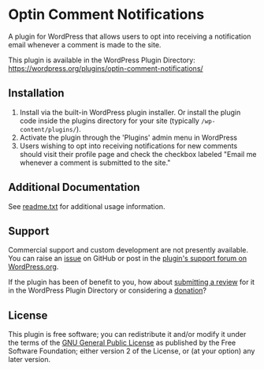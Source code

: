 # Optin Comment Notifications

A plugin for WordPress that allows users to opt into receiving a notification email whenever a comment is made to the site.

This plugin is available in the WordPress Plugin Directory: https://wordpress.org/plugins/optin-comment-notifications/


## Installation

1. Install via the built-in WordPress plugin installer. Or install the plugin code inside the plugins directory for your site (typically `/wp-content/plugins/`).
2. Activate the plugin through the 'Plugins' admin menu in WordPress
3. Users wishing to opt into receiving notifications for new comments should visit their profile page and check the checkbox labeled "Email me whenever a comment is submitted to the site."


## Additional Documentation

See [readme.txt](https://github.com/coffee2code/optin-comment-notifications/blob/master/readme.txt) for additional usage information.


## Support

Commercial support and custom development are not presently available. You can raise an [issue](https://github.com/coffee2code/optin-comment-notifications/issues) on GitHub or post in the [plugin's support forum on WordPress.org](https://wordpress.org/support/plugin/optin-comment-notifications/).

If the plugin has been of benefit to you, how about [submitting a review](https://wordpress.org/support/plugin/optin-comment-notifications/reviews/) for it in the WordPress Plugin Directory or considering a [donation](https://www.paypal.com/cgi-bin/webscr?cmd=_s-xclick&hosted_button_id=6ARCFJ9TX3522)?


## License

This plugin is free software; you can redistribute it and/or modify it under the terms of the [GNU General Public License](https://www.gnu.org/licenses/gpl-2.0.html) as published by the Free Software Foundation; either version 2 of the License, or (at your option) any later version.